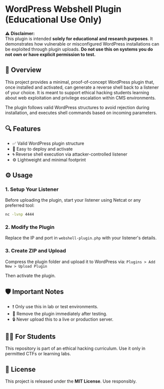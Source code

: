 # WordPress Webshell Plugin (Educational Use Only)

⚠️ **Disclaimer:**  
This plugin is intended **solely for educational and research purposes**. It demonstrates how vulnerable or misconfigured WordPress installations can be exploited through plugin uploads. **Do not use this on systems you do not own or have explicit permission to test.**

## 📘 Overview

This project provides a minimal, proof-of-concept WordPress plugin that, once installed and activated, can generate a reverse shell back to a listener of your choice. It is meant to support ethical hacking students learning about web exploitation and privilege escalation within CMS environments.

The plugin follows valid WordPress structures to avoid rejection during installation, and executes shell commands based on incoming parameters.

## 🔍 Features

- ✅ Valid WordPress plugin structure
- 🎯 Easy to deploy and activate
- 🌀 Reverse shell execution via attacker-controlled listener
- ⚙️ Lightweight and minimal footprint


## ⚙️ Usage

### 1. Setup Your Listener

Before uploading the plugin, start your listener using Netcat or any preferred tool:

```bash
nc -lvnp 4444
```

### 2. Modify the Plugin

Replace the IP and port in `webshell-plugin.php` with your listener's details.

### 3. Create ZIP and Upload

Compress the plugin folder and upload it to WordPress via:
`Plugins > Add New > Upload Plugin`

Then activate the plugin.

## 🛡️ Important Notes

- ❗ Only use this in lab or test environments.
- 🧹 Remove the plugin immediately after testing.
- 🔒 Never upload this to a live or production server.

## 👨‍🏫 For Students

This repository is part of an ethical hacking curriculum. Use it only in permitted CTFs or learning labs.

## 📜 License

This project is released under the **MIT License**. Use responsibly.
